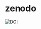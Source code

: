 # zenodo
[![DOI](https://zenodo.org/badge/DOI/10.5281/zenodo.8112575.svg)](https://doi.org/10.5281/zenodo.8112575)
